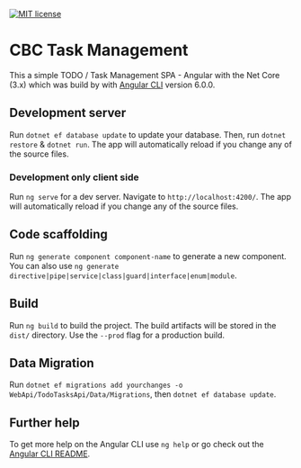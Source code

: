 [![MIT license](https://cdn.rawgit.com/emonney/tempa/7e9d69ad/MITLicense.png)](https://github.com/emonney/QuickApp/blob/master/LICENSE)

# CBC Task Management
This a simple TODO / Task Management SPA - Angular with the Net Core (3.x) which  was build by  with [Angular CLI](https://github.com/angular/angular-cli) version 6.0.0.

## Development server 

Run `dotnet ef database update` to update your database. Then, run  `dotnet restore` & `dotnet run`. The app will automatically reload if you change any of the source files.

### Development only client side

Run `ng serve` for a dev server. Navigate to `http://localhost:4200/`. The app will automatically reload if you change any of the source files.

## Code scaffolding

Run `ng generate component component-name` to generate a new component. You can also use `ng generate directive|pipe|service|class|guard|interface|enum|module`.

## Build

Run `ng build` to build the project. The build artifacts will be stored in the `dist/` directory. Use the `--prod` flag for a production build.

## Data Migration
Run `dotnet ef migrations add yourchanges -o WebApi/TodoTasksApi/Data/Migrations`, then `dotnet ef database update`.

## Further help

To get more help on the Angular CLI use `ng help` or go check out the [Angular CLI README](https://github.com/angular/angular-cli/blob/master/README.md).
